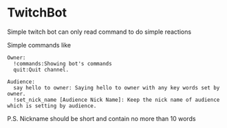 # TwitchBot
Simple twitch bot can only read command to do simple reactions

Simple commands like

    Owner:
      !commands:Showing bot's commands
      quit:Quit channel.
     
    Audience:
      say hello to owner: Saying hello to owner with any key words set by owner.
      !set_nick_name [Audience Nick Name]: Keep the nick name of audience which is setting by audience.
     
P.S. Nickname should be short and contain no more than 10 words
